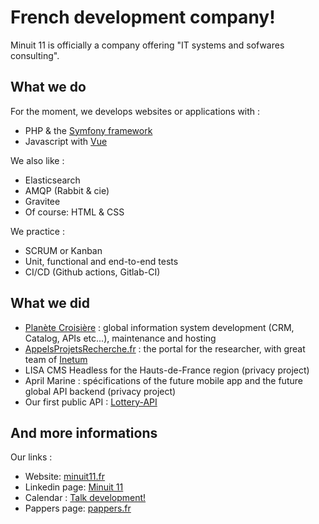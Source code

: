 # French development company!

Minuit 11 is officially a company offering "IT systems and sofwares consulting".

## What we do

For the moment, we develops websites or applications with :
* PHP & the [Symfony framework](https://github.com/symfony/symfony)
* Javascript with [Vue](https://github.com/vuejs/core)

We also like :
* Elasticsearch
* AMQP (Rabbit & cie)
* Gravitee
* Of course: HTML & CSS

We practice : 
* SCRUM or Kanban
* Unit, functional and end-to-end tests
* CI/CD (Github actions, Gitlab-CI)

## What we did

* [Planète Croisière](https://planete-croisiere.com) : global information system development (CRM, Catalog, APIs etc...), maintenance and hosting
* [AppelsProjetsRecherche.fr](https://appelsprojetsrecherche.fr) : the portal for the researcher, with great team of [Inetum](https://inetum.com)
* LISA CMS Headless for the Hauts-de-France region (privacy project)
* April Marine : spécifications of the future mobile app and the future global API backend (privacy project)
* Our first public API : [Lottery-API](https://gravitee.minuit11.fr/catalog/api/e92c6818-661d-42fe-ac68-18661d82fec0)

## And more informations

Our links :

* Website: [minuit11.fr](https://minuit11.fr?source=github) 
* Linkedin page: [Minuit 11](https://linkedin.com/company/minuit11)
* Calendar : [Talk development!](https://calendar.app.google/jn1efNJs3KiAR79G9)
* Pappers page: [pappers.fr](https://www.pappers.fr/entreprise/minuit-11-938822996)
